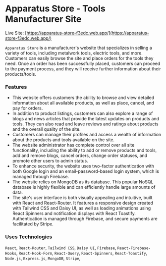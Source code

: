 # Apparatus Store - Tools Manufacturer Site

Live Site: [https://apparatus-store-f3edc.web.app/](https://apparatus-store-f3edc.web.app/)

`Apparatus Store` is a manufacturer's website that specializes in selling a variety of tools, including metalwork tools, electric tools, and more. Customers can easily browse the site and place orders for the tools they need. Once an order has been successfully placed, customers can proceed to the payment process, and they will receive further information about their products/tools.

### Features

- This website offers customers the ability to browse and view detailed information about all available products, as well as place, cancel, and pay for orders.
- In addition to product listings, customers can also explore a range of blogs and news articles that provide the latest updates on products and tools. They can also read and leave reviews and ratings about products and the overall quality of the site.
- Customers can manage their profiles and access a wealth of information about the products and tools available on the site.
- The website administrator has complete control over all site functionality, including the ability to add or remove products and tools, add and remove blogs, cancel orders, change order statuses, and promote other users to admin status.
- To enhance security, the website uses two-factor authentication with both Google login and an email-password-based login system, which is managed through Firebase.
- The website relies on MongoDB as its database. This popular NoSQL database is highly flexible and can efficiently handle large amounts of data.
- The site's user interface is both visually appealing and intuitive, built with React and React-Router. It features a responsive design created with Tailwind CSS and Daisy UI, as well as loading animations using React Spinners and notification displays with React Toastify. Authentication is managed through Firebase, and secure payments are facilitated by Stripe.

### Uses Technologies

`React`, `React-Router`, `Tailwind CSS`, `Daisy UI`, `Firebase`, `React-Firebase-Hooks`, `React-Hook-Form`, `React-Query`, `React-Spinners`, `React-Toastify`, `Node.js`, `Express.js`, `MongoDB`, `Stripe`,

